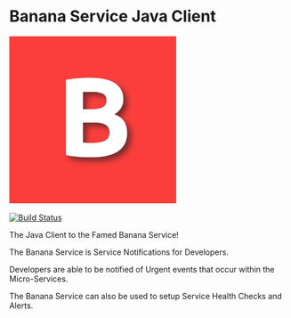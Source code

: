Banana Service Java Client
==============================================

[<img src="https://raw.githubusercontent.com/AromaTech/banana/develop/Graphics/Logo.png" width="300">](https://github.com/AromaTech/banana)

[![Build Status](http://jenkins.sirwellington.tech/view/Banana/job/Banana%20Java%20Client/badge/icon)](http://jenkins.sirwellington.tech/view/Banana/job/Banana%20Java%20Client/)

The Java Client to the Famed Banana Service!

The Banana Service is Service Notifications for Developers.

Developers are able to be notified of Urgent events that occur
within the Micro-Services.

The Banana Service can also be used to setup Service
Health Checks and Alerts.
